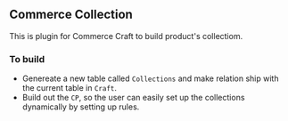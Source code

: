 ## Commerce Collection ##

This is plugin for Commerce Craft to build product's collectiom. 

### To build ###

- Genereate a new table called `Collections` and make relation ship with the current table in `Craft`.
- Build out the `CP`, so the user can easily set up the collections dynamically by setting up rules. 
